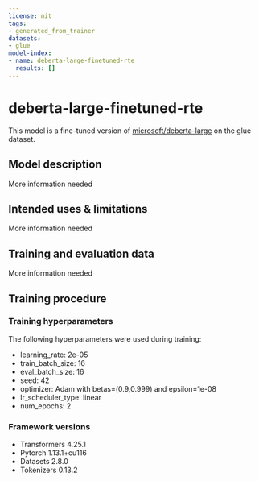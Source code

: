 ```yaml
---
license: mit
tags:
- generated_from_trainer
datasets:
- glue
model-index:
- name: deberta-large-finetuned-rte
  results: []
---
```


<!-- This model card has been generated automatically according to the information the Trainer had access to. You
should probably proofread and complete it, then remove this comment. -->

# deberta-large-finetuned-rte

This model is a fine-tuned version of [microsoft/deberta-large](https://huggingface.co/microsoft/deberta-large) on the glue dataset.

## Model description

More information needed

## Intended uses & limitations

More information needed

## Training and evaluation data

More information needed

## Training procedure

### Training hyperparameters

The following hyperparameters were used during training:
- learning_rate: 2e-05
- train_batch_size: 16
- eval_batch_size: 16
- seed: 42
- optimizer: Adam with betas=(0.9,0.999) and epsilon=1e-08
- lr_scheduler_type: linear
- num_epochs: 2

### Framework versions

- Transformers 4.25.1
- Pytorch 1.13.1+cu116
- Datasets 2.8.0
- Tokenizers 0.13.2
